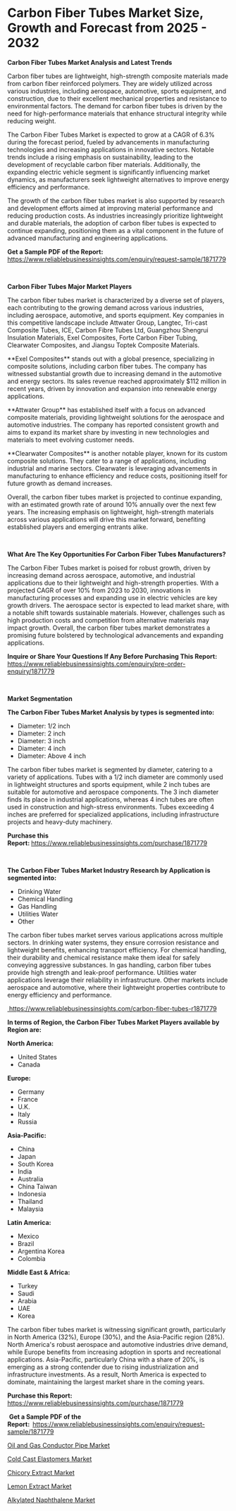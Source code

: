 <p><h1>Carbon Fiber Tubes Market Size, Growth and Forecast from 2025 - 2032</h1></p><p><strong>Carbon Fiber Tubes Market Analysis and Latest Trends</strong></p>
<p><p>Carbon fiber tubes are lightweight, high-strength composite materials made from carbon fiber reinforced polymers. They are widely utilized across various industries, including aerospace, automotive, sports equipment, and construction, due to their excellent mechanical properties and resistance to environmental factors. The demand for carbon fiber tubes is driven by the need for high-performance materials that enhance structural integrity while reducing weight.</p><p>The Carbon Fiber Tubes Market is expected to grow at a CAGR of 6.3% during the forecast period, fueled by advancements in manufacturing technologies and increasing applications in innovative sectors. Notable trends include a rising emphasis on sustainability, leading to the development of recyclable carbon fiber materials. Additionally, the expanding electric vehicle segment is significantly influencing market dynamics, as manufacturers seek lightweight alternatives to improve energy efficiency and performance.</p><p>The growth of the carbon fiber tubes market is also supported by research and development efforts aimed at improving material performance and reducing production costs. As industries increasingly prioritize lightweight and durable materials, the adoption of carbon fiber tubes is expected to continue expanding, positioning them as a vital component in the future of advanced manufacturing and engineering applications.</p></p>
<p><strong>Get a Sample PDF of the Report:&nbsp;</strong> <a href="https://www.reliablebusinessinsights.com/enquiry/request-sample/1871779?utm_campaign=63&utm_medium=2&utm_source=Github&utm_content=ia&utm_term=31032025&utm_id=carbon-fiber-tubes">https://www.reliablebusinessinsights.com/enquiry/request-sample/1871779</a></p>
<p>&nbsp;</p>
<p><strong>Carbon Fiber Tubes Major Market Players</strong></p>
<p><p>The carbon fiber tubes market is characterized by a diverse set of players, each contributing to the growing demand across various industries, including aerospace, automotive, and sports equipment. Key companies in this competitive landscape include Attwater Group, Langtec, Tri-cast Composite Tubes, ICE, Carbon Fibre Tubes Ltd, Guangzhou Shengrui Insulation Materials, Exel Composites, Forte Carbon Fiber Tubing, Clearwater Composites, and Jiangsu Toptek Composite Materials.</p><p>**Exel Composites** stands out with a global presence, specializing in composite solutions, including carbon fiber tubes. The company has witnessed substantial growth due to increasing demand in the automotive and energy sectors. Its sales revenue reached approximately $112 million in recent years, driven by innovation and expansion into renewable energy applications.</p><p>**Attwater Group** has established itself with a focus on advanced composite materials, providing lightweight solutions for the aerospace and automotive industries. The company has reported consistent growth and aims to expand its market share by investing in new technologies and materials to meet evolving customer needs.</p><p>**Clearwater Composites** is another notable player, known for its custom composite solutions. They cater to a range of applications, including industrial and marine sectors. Clearwater is leveraging advancements in manufacturing to enhance efficiency and reduce costs, positioning itself for future growth as demand increases.</p><p>Overall, the carbon fiber tubes market is projected to continue expanding, with an estimated growth rate of around 10% annually over the next few years. The increasing emphasis on lightweight, high-strength materials across various applications will drive this market forward, benefiting established players and emerging entrants alike.</p></p>
<p>&nbsp;</p>
<p><strong>What Are The Key Opportunities For Carbon Fiber Tubes Manufacturers?</strong></p>
<p><p>The Carbon Fiber Tubes market is poised for robust growth, driven by increasing demand across aerospace, automotive, and industrial applications due to their lightweight and high-strength properties. With a projected CAGR of over 10% from 2023 to 2030, innovations in manufacturing processes and expanding use in electric vehicles are key growth drivers. The aerospace sector is expected to lead market share, with a notable shift towards sustainable materials. However, challenges such as high production costs and competition from alternative materials may impact growth. Overall, the carbon fiber tubes market demonstrates a promising future bolstered by technological advancements and expanding applications.</p></p>
<p><strong>Inquire or Share Your Questions If Any Before Purchasing This Report:</strong> <a href="https://www.reliablebusinessinsights.com/enquiry/pre-order-enquiry/1871779?utm_campaign=63&utm_medium=2&utm_source=Github&utm_content=ia&utm_term=31032025&utm_id=carbon-fiber-tubes">https://www.reliablebusinessinsights.com/enquiry/pre-order-enquiry/1871779</a></p>
<p>&nbsp;</p>
<p><strong>Market Segmentation</strong></p>
<p><strong>The Carbon Fiber Tubes Market Analysis by types is segmented into:</strong></p>
<p><ul><li>Diameter: 1/2 inch</li><li>Diameter: 2 inch</li><li>Diameter: 3 inch</li><li>Diameter: 4 inch</li><li>Diameter: Above 4 inch</li></ul></p>
<p><p>The carbon fiber tubes market is segmented by diameter, catering to a variety of applications. Tubes with a 1/2 inch diameter are commonly used in lightweight structures and sports equipment, while 2 inch tubes are suitable for automotive and aerospace components. The 3 inch diameter finds its place in industrial applications, whereas 4 inch tubes are often used in construction and high-stress environments. Tubes exceeding 4 inches are preferred for specialized applications, including infrastructure projects and heavy-duty machinery.</p></p>
<p><strong>Purchase this Report:&nbsp;</strong><a href="https://www.reliablebusinessinsights.com/purchase/1871779?utm_campaign=63&utm_medium=2&utm_source=Github&utm_content=ia&utm_term=31032025&utm_id=carbon-fiber-tubes">https://www.reliablebusinessinsights.com/purchase/1871779</a></p>
<p>&nbsp;</p>
<p><strong>The Carbon Fiber Tubes Market Industry Research by Application is segmented into:</strong></p>
<p><ul><li>Drinking Water</li><li>Chemical Handling</li><li>Gas Handling</li><li>Utilities Water</li><li>Other</li></ul></p>
<p><p>The carbon fiber tubes market serves various applications across multiple sectors. In drinking water systems, they ensure corrosion resistance and lightweight benefits, enhancing transport efficiency. For chemical handling, their durability and chemical resistance make them ideal for safely conveying aggressive substances. In gas handling, carbon fiber tubes provide high strength and leak-proof performance. Utilities water applications leverage their reliability in infrastructure. Other markets include aerospace and automotive, where their lightweight properties contribute to energy efficiency and performance.</p></p>
<p><a href="https://www.reliablebusinessinsights.com/carbon-fiber-tubes-r1871779?utm_campaign=63&utm_medium=2&utm_source=Github&utm_content=ia&utm_term=31032025&utm_id=carbon-fiber-tubes">&nbsp;https://www.reliablebusinessinsights.com/carbon-fiber-tubes-r1871779</a></p>
<p><strong>In terms of Region, the Carbon Fiber Tubes Market Players available by Region are:</strong></p>
<p>
    <p> <strong> North America: </strong>
        <ul>
            <li>United States</li>
            <li>Canada</li>
        </ul>
        </p> 
    <p> <strong> Europe: </strong>
        <ul>
            <li>Germany</li>
            <li>France</li>
            <li>U.K.</li>
            <li>Italy</li>
            <li>Russia</li>
        </ul>
        </p> 
    <p> <strong> Asia-Pacific: </strong>
        <ul>
            <li>China</li>
            <li>Japan</li>
            <li>South Korea</li>
            <li>India</li>
            <li>Australia</li>
            <li>China Taiwan</li>
            <li>Indonesia</li>
            <li>Thailand</li>
            <li>Malaysia</li>
        </ul>
        </p> 
    <p> <strong> Latin America: </strong>
        <ul>
            <li>Mexico</li>
            <li>Brazil</li>
            <li>Argentina Korea</li>
            <li>Colombia</li>
        </ul>
        </p> 
    <p> <strong> Middle East & Africa: </strong>
        <ul>
            <li>Turkey</li>
            <li>Saudi</li>
            <li>Arabia</li>
            <li>UAE</li>
            <li>Korea</li>
        </ul>
    </p>
    </p>
<p><p>The carbon fiber tubes market is witnessing significant growth, particularly in North America (32%), Europe (30%), and the Asia-Pacific region (28%). North America's robust aerospace and automotive industries drive demand, while Europe benefits from increasing adoption in sports and recreational applications. Asia-Pacific, particularly China with a share of 20%, is emerging as a strong contender due to rising industrialization and infrastructure investments. As a result, North America is expected to dominate, maintaining the largest market share in the coming years.</p></p>
<p><strong>Purchase this Report: </strong><a href="https://www.reliablebusinessinsights.com/purchase/1871779?utm_campaign=63&utm_medium=2&utm_source=Github&utm_content=ia&utm_term=31032025&utm_id=carbon-fiber-tubes">https://www.reliablebusinessinsights.com/purchase/1871779</a></p>
<p>&nbsp;<strong>Get a Sample PDF of the Report:&nbsp;&nbsp;</strong><a href="https://www.reliablebusinessinsights.com/enquiry/request-sample/1871779?utm_campaign=63&utm_medium=2&utm_source=Github&utm_content=ia&utm_term=31032025&utm_id=carbon-fiber-tubes">https://www.reliablebusinessinsights.com/enquiry/request-sample/1871779</a></p>
<p><strong></strong></p>
<p><p><a href="https://github.com/jemmysolin5k/Market-Research-Report-List-1/blob/main/oil-and-gas-conductor-pipe-market.md?utm_campaign=63&utm_medium=2&utm_source=Github&utm_content=ia&utm_term=31032025&utm_id=carbon-fiber-tubes">Oil and Gas Conductor Pipe Market</a></p><p><a href="https://github.com/chlihakwatsi/Market-Research-Report-List-1/blob/main/cold-cast-elastomers-market.md?utm_campaign=63&utm_medium=2&utm_source=Github&utm_content=ia&utm_term=31032025&utm_id=carbon-fiber-tubes">Cold Cast Elastomers Market</a></p><p><a href="https://github.com/sokurgleyde/Market-Research-Report-List-1/blob/main/chicory-extract-market.md?utm_campaign=63&utm_medium=2&utm_source=Github&utm_content=ia&utm_term=31032025&utm_id=carbon-fiber-tubes">Chicory Extract Market</a></p><p><a href="https://github.com/keeniielokl/Market-Research-Report-List-1/blob/main/lemon-extract-market.md?utm_campaign=63&utm_medium=2&utm_source=Github&utm_content=ia&utm_term=31032025&utm_id=carbon-fiber-tubes">Lemon Extract Market</a></p><p><a href="https://github.com/kocssequen/Market-Research-Report-List-1/blob/main/alkylated-naphthalene-market.md?utm_campaign=63&utm_medium=2&utm_source=Github&utm_content=ia&utm_term=31032025&utm_id=carbon-fiber-tubes">Alkylated Naphthalene Market</a></p></p>